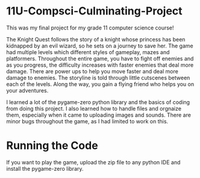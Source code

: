 # 11U-Compsci-Culminating-Project

This was my final project for my grade 11 computer science course!

The Knight Quest follows the story of a knight whose princess has been kidnapped by an evil wizard, so he sets on a journey to save her. The game had multiple levels which different styles of gameplay, mazes and platformers. Throughout the entire game, you have to fight off enemies and as you progress, the difficulty increases with faster enemies that deal more damage. There are power ups to help you move faster and deal more damage to enemies. The storyline is told through little cutscenes between each of the levels. Along the way, you gain a flying friend who helps you on your adventures.

I learned a lot of the pygame-zero python library and the basics of coding from doing this project. I also learned how to handle files and orgnaize them, especially when it came to uploading images and sounds. There are minor bugs throughout the game, as I had limited to work on this.

# Running the Code

If you want to play the game, upload the zip file to any python IDE and install the pygame-zero library. 
